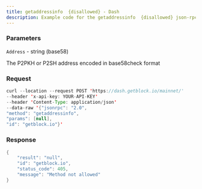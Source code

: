 ```yaml
---
title: getaddressinfo  {disallowed} - Dash
description: Example code for the getaddressinfo  {disallowed} json-rpc method. Сomplete guide on how to use getaddressinfo  {disallowed} json-rpc in GetBlock.io Web3 documentation.
---
```


### Parameters


`Address` - string (base58)

The P2PKH or P2SH address encoded in base58check format

### Request

``` java
curl --location --request POST 'https://dash.getblock.io/mainnet/' 
--header 'x-api-key: YOUR-API-KEY' 
--header 'Content-Type: application/json' 
--data-raw '{"jsonrpc": "2.0",
"method": "getaddressinfo",
"params": [null],
"id": "getblock.io"}'
```

###  Response

``` java
{
    "result": "null",
    "id": "getblock.io",
    "status_code": 405,
    "message": "Method not allowed"
}
```

